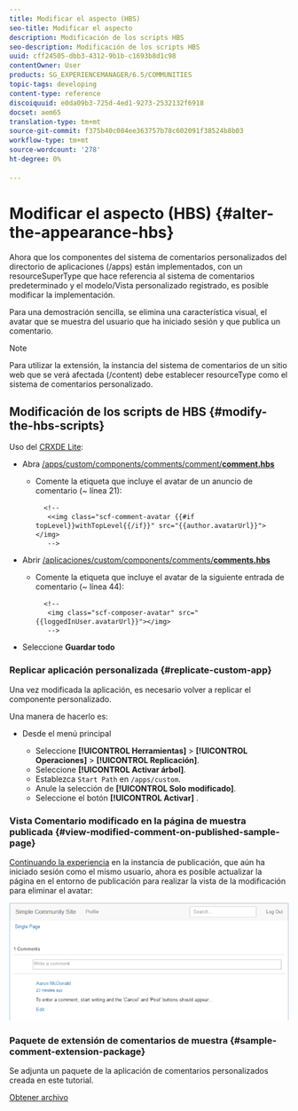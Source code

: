 ```yaml
---
title: Modificar el aspecto (HBS)
seo-title: Modificar el aspecto
description: Modificación de los scripts HBS
seo-description: Modificación de los scripts HBS
uuid: cff24505-dbb3-4312-9b1b-c1693b8d1c98
contentOwner: User
products: SG_EXPERIENCEMANAGER/6.5/COMMUNITIES
topic-tags: developing
content-type: reference
discoiquuid: e0da09b3-725d-4ed1-9273-2532132f6918
docset: aem65
translation-type: tm+mt
source-git-commit: f375b40c084ee363757b78c602091f38524b8b03
workflow-type: tm+mt
source-wordcount: '278'
ht-degree: 0%

---
```



# Modificar el aspecto (HBS) {#alter-the-appearance-hbs}

Ahora que los componentes del sistema de comentarios personalizados del directorio de aplicaciones (/apps) están implementados, con un resourceSuperType que hace referencia al sistema de comentarios predeterminado y el modelo/Vista personalizado registrado, es posible modificar la implementación.

Para una demostración sencilla, se elimina una característica visual, el avatar que se muestra del usuario que ha iniciado sesión y que publica un comentario.

>[!NOTE]
>
>Para utilizar la extensión, la instancia del sistema de comentarios de un sitio web que se verá afectada (/content) debe establecer resourceType como el sistema de comentarios personalizado.

## Modificación de los scripts de HBS {#modify-the-hbs-scripts}

Uso del [CRXDE Lite](/help/sites-developing/developing-with-crxde-lite.md):

* Abra [/apps/custom/components/comments/comment/**comment.hbs**](https://localhost:4502/crx/de/index.jsp#/apps/custom/components/comments/comment/comment.hbs)

   * Comente la etiqueta que incluye el avatar de un anuncio de comentario (~ línea 21):

      ```
        <!--
         <<img class="scf-comment-avatar {{#if topLevel}}withTopLevel{{/if}}" src="{{author.avatarUrl}}"></img>
         -->
      ```

* Abrir [/aplicaciones/custom/components/comments/**comments.hbs**](https://localhost:4502/crx/de/index.jsp#/apps/custom/components/comments/comments.hbs)

   * Comente la etiqueta que incluye el avatar de la siguiente entrada de comentario (~ línea 44):

      ```
        <!--
         <img class="scf-composer-avatar" src="{{loggedInUser.avatarUrl}}"></img>
         -->
      ```

* Seleccione **Guardar todo**

### Replicar aplicación personalizada {#replicate-custom-app}

Una vez modificada la aplicación, es necesario volver a replicar el componente personalizado.

Una manera de hacerlo es:

* Desde el menú principal

   * Seleccione **[!UICONTROL Herramientas]** > **[!UICONTROL Operaciones]** > **[!UICONTROL Replicación]**.
   * Seleccione **[!UICONTROL Activar árbol]**.
   * Establezca `Start Path` en `/apps/custom`.
   * Anule la selección de **[!UICONTROL Solo modificado]**.
   * Seleccione el botón **[!UICONTROL Activar]** .

### Vista Comentario modificado en la página de muestra publicada {#view-modified-comment-on-published-sample-page}

[Continuando la experiencia](/help/communities/extend-sample-page.md#publish-sample-page) en la instancia de publicación, que aún ha iniciado sesión como el mismo usuario, ahora es posible actualizar la página en el entorno de publicación para realizar la vista de la modificación para eliminar el avatar:

![Contenido modificado en vista](assets/view-modified-content.png)

### Paquete de extensión de comentarios de muestra {#sample-comment-extension-package}

Se adjunta un paquete de la aplicación de comentarios personalizados creada en este tutorial.

[Obtener archivo](assets/sample-comment-extension-6-1-fp3.zip)
